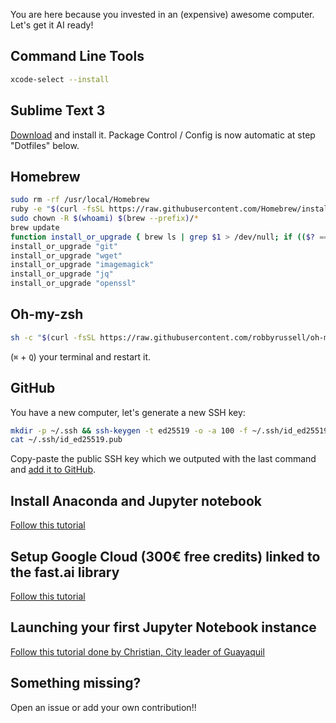You are here because you invested in an (expensive) awesome computer. Let's get it AI ready!

## Command Line Tools

```bash
xcode-select --install
```

## Sublime Text 3

[Download](http://www.sublimetext.com/3) and install it. Package Control / Config is now automatic at step "Dotfiles" below.

## Homebrew

```bash
sudo rm -rf /usr/local/Homebrew
ruby -e "$(curl -fsSL https://raw.githubusercontent.com/Homebrew/install/master/install)"
sudo chown -R $(whoami) $(brew --prefix)/*
brew update
function install_or_upgrade { brew ls | grep $1 > /dev/null; if (($? == 0)); then brew upgrade $1; else brew install $1; fi }
install_or_upgrade "git"
install_or_upgrade "wget"
install_or_upgrade "imagemagick"
install_or_upgrade "jq"
install_or_upgrade "openssl"
```

## Oh-my-zsh

```bash
sh -c "$(curl -fsSL https://raw.githubusercontent.com/robbyrussell/oh-my-zsh/master/tools/install.sh)"
```

(`⌘` + `Q`) your terminal and restart it.

## GitHub

You have a new computer, let's generate a new SSH key:

```bash
mkdir -p ~/.ssh && ssh-keygen -t ed25519 -o -a 100 -f ~/.ssh/id_ed25519 -C "TYPE_YOUR_EMAIL@HERE.com"
cat ~/.ssh/id_ed25519.pub
```

Copy-paste the public SSH key which we outputed with the last command and [add it to GitHub](https://github.com/settings/ssh).

## Install Anaconda and Jupyter notebook

[Follow this tutorial](https://www.datacamp.com/community/tutorials/installing-anaconda-mac-os-x)

## Setup Google Cloud (300€ free credits) linked to the fast.ai library
[Follow this tutorial](https://medium.com/@hudwahab/gcp-setup-for-fastai-v3-on-macos-mojave-10-14-6921b000c580)

## Launching your first Jupyter Notebook instance
[Follow this tutorial done by Christian, City leader of Guayaquil](https://medium.com/@christian_tutiven/empezando-a-usar-jupyter-notebook-para-python-parte-1-instalaci%C3%B3n-94e97b4c5f37)

## Something missing?
Open an issue or add your own contribution!!
